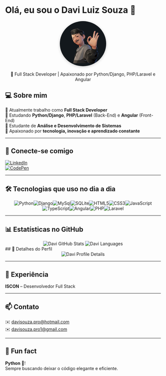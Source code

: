 # Olá, eu sou o Davi Luiz Souza 👋
<div align="center">
  <img src="./avatar_davi.jpeg" 
       alt="Avatar do Davi" 
       width="150" 
       style="border-radius:50%; box-shadow:0 2px 10px rgba(0,0,0,.2);" />
  <p>🐍 Full Stack Developer | Apaixonado por Python/Django, PHP/Laravel e Angular</p>
</div>


## 💻 Sobre mim
🔹 Atualmente trabalho como **Full Stack Developer**  
🔹 Estudando **Python/Django**, **PHP/Laravel** (Back-End) e **Angular** (Front-End)  
🔹 Estudante de **Análise e Desenvolvimento de Sistemas**  
🔹 Apaixonado por **tecnologia, inovação e aprendizado constante**  

---

## 🔗 Conecte-se comigo
[![LinkedIn](https://img.shields.io/badge/LinkedIn-0077B5?style=for-the-badge&logo=linkedin&logoColor=white)](https://www.linkedin.com/in/davisouza99)  
[![CodePen](https://img.shields.io/badge/Codepen-000000?style=for-the-badge&logo=codepen&logoColor=white)](http://codepen.io/Davidbill_)

---

## 🛠 Tecnologias que uso no dia a dia
<div style="display: flex; flex-wrap: wrap; justify-content: center;">
  <img alt="Python" src="https://img.shields.io/badge/Python-3670A0?style=for-the-badge&logo=python&logoColor=ffdd54" />
  <img alt="Django" src="https://img.shields.io/badge/Django-092E20?style=for-the-badge&logo=django&logoColor=white" />
  <img alt="MySql" src="https://img.shields.io/badge/MySQL-00000F?style=for-the-badge&logo=mysql&logoColor=white" />
  <img alt="SQLite" src="https://img.shields.io/badge/SQLite-07405e?style=for-the-badge&logo=sqlite&logoColor=white" />
  <img alt="HTML5" src="https://img.shields.io/badge/HTML5-e34f26?style=for-the-badge&logo=html5&logoColor=white" />
  <img alt="CSS3" src="https://img.shields.io/badge/CSS3-1572B6?style=for-the-badge&logo=css3&logoColor=white" />
  <img alt="JavaScript" src="https://img.shields.io/badge/JavaScript-F7DF1E?style=for-the-badge&logo=javascript&logoColor=black" />
  <img alt="TypeScript" src="https://img.shields.io/badge/TypeScript-007ACC?style=for-the-badge&logo=typescript&logoColor=white" />
  <img alt="Angular" src="https://img.shields.io/badge/Angular-DD0031?style=for-the-badge&logo=angular&logoColor=white" />
  <img alt="PHP" src="https://img.shields.io/badge/PHP-777BB4?style=for-the-badge&logo=php&logoColor=white" />
  <img alt="Laravel" src="https://img.shields.io/badge/Laravel-FF2D20?style=for-the-badge&logo=laravel&logoColor=white" />
</div>

---

## 📊 Estatísticas no GitHub
<div align="center">
  <img src="https://github-readme-stats.vercel.app/api?username=davimj99&show_icons=true&theme=dark" alt="Davi GitHub Stats" />
  <img src="https://github-readme-stats.vercel.app/api/top-langs/?username=davimj99&hide_progress=true&theme=dark" alt="Davi Languages" />
</div>
## 📌 Detalhes do Perfil
<div align="center">
  <img src="https://github-profile-summary-cards.vercel.app/api/cards/profile-details?username=davimj99&theme=github_dark" alt="Davi Profile Details" />
</div>

---

## 🏢 Experiência
 **ISCON** – Desenvolvedor Full Stack

---

## 📫 Contato
✉️ davisouza.pro@hotmail.com  
✉️ davisouza.pro1@gmail.com

---

## 🐍 Fun fact
**Python** 🐍!  
Sempre buscando deixar o código elegante e eficiente.
